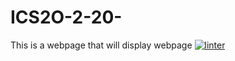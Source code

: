 # ICS2O-2-20-
This is a webpage that will display webpage 
[![linter](https://github.com/Tanush-gautam/ICS2O-2-20-/workflows/linter/badge.svg)](https://github.com/marketplace/actions/super-linter) 
